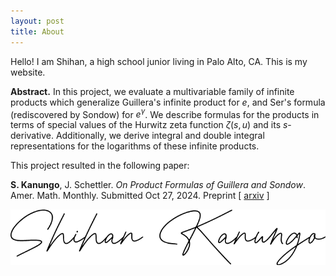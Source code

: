 ```yaml
---
layout: post
title: About
---
```

Hello! I am Shihan, a high school junior living in Palo Alto, CA. This is my website.

**Abstract.** In this project, we evaluate a multivariable family of infinite products which generalize Guillera's infinite product for $e$, and Ser's formula (rediscovered by Sondow) for $e^\gamma$. We describe formulas for the products in terms of special values of the Hurwitz zeta function $\zeta(s, u)$ and its $s$-derivative. Additionally, we derive integral and double integral representations for the logarithms of these infinite products.
<br>

This project resulted in the following paper: <br>

**S. Kanungo**, J. Schettler. *On Product Formulas of Guillera and Sondow*. Amer. Math. Monthly. Submitted Oct 27, 2024. Preprint \[ [arxiv](https://arxiv.org/pdf/2410.07534) \]

![a](signature.png)
